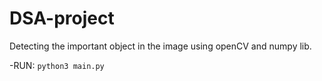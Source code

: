 # DSA-project
Detecting the important object in the image using openCV and numpy lib.

-RUN: `python3 main.py`
